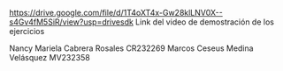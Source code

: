 https://drive.google.com/file/d/1T4oXT4x-Gw28klLNV0X--s4Gv4fM5SiR/view?usp=drivesdk
Link del video de demostración de los ejercicios

Nancy Mariela Cabrera Rosales CR232269 
Marcos Ceseus Medina Velásquez MV232358 

